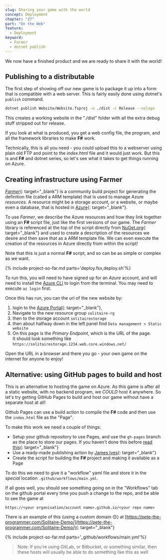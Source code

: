 ```yaml
---
slug: Sharing your game with the world
concept: Deployment
chapter: "27"
part: "On the Web"
feature: 
  - Deployment
keyword:
  - Farmer
  - dotnet publish
---
```


We now have a finished product and we are ready to share it with the world!

## Publishing to a distributable

The first step of showing off our new game is to package it up into a form that is compatible with a web server.  This is fairly easily done using dotnet's `publish` command.

```bash
dotnet publish Website/Website.fsproj -o ./dist -c Release --nologo
```

This creates a working website in the "./dist" folder with all the extra debug stuff stripped out for release.

If you look at what is produced, you get a web config file, the program, and all the framework libraries to make __F#__ work. 

Technically, this is all you need - you could upload this to a webserver using plain old FTP and point to the _index.html_ file and it would just work.  But this is and __F#__ and dotnet series, so let's see what it takes to get things running on Azure.

## Creating infrastructure using Farmer

[_Farmer_](https://compositionalit.github.io/farmer/){: target="_blank"} is a community build project for generating the definition file (called a ARM template) that is used to manage Azure _resources_.  A resource might be a storage account, or a website, or maybe even a database, that is hosted in [Azure](https://azure.microsoft.com/){: target="_blank"}.

To use _Farmer_, we describe the Azure resources and how they link together using an __F#__ script file, just like the first versions of our game.  The _Farmer_ library is referenced at the top of the script directly from [NuGet.org](https://www.nuget.org/packages/Farmer/){: target="_blank"} and used to create a description of the resources we desire and then save that as a ARM template file.  We can even execute the creation of the resources in Azure directly from within the script!

Note that this is just a normal __F#__ script, and so can be as simple or complex as we want.

{% include project-so-far.md parts='deploy.fsx,deploy.sh'%}

To run this, you will need to have signed up for an _Azure_ account, and will need to install the [Azure CLI](https://docs.microsoft.com/en-us/cli/azure/install-azure-cli) to login from the terminal.  You may need to execute `az login` first.

Once this has run, you can the url of the new website by:
1. login to the [Azure Portal](https://portal.azure.com/){: target="_blank"},
1. Navigate to the new resource group `solitaire-rg`
1. then to the storage account `solitairestorage`
1. then about halfway down in the left panel find `Data management > Static website`
1. On this page is the _Primary Endpoint_, which is the URL of the page.  
    It should look something like `https://solitairestorage.1234.web.core.windows.net/`

Open the URL in a browser and there you go - your own game on the internet for anyone to enjoy!

## Alternative: using GitHub pages to build and host

This is an alternative to hosting the game on Azure.  As this game is after all a static website, with no backend program, we _COULD_ host it anywhere.  So let's try getting GitHub Pages to build and host our game without have a separate host at all!

Github Pages can use a build action to compile the __F#__ code and then use the `index.html` file as the "Page".  

To make this work we need a couple of things:
- Setup your github repository to use Pages, and use the `gh-pages` branch as the place to store our pages.  If you haven't done this before [read this](https://docs.github.com/en/pages/getting-started-with-github-pages/about-github-pages){: target="_blank"}
- Use a ready-made publishing action by [James Ives](https://github.com/JamesIves/github-pages-deploy-action){: target="_blank"}
- Create the script for building the __F#__ project and making it available as a Page

To do this we need to give it a "workflow" yaml file and store it in the _special_ location `.github/workflows/main.yml`.

If all goes well, you should see something going on in the "Workflows" tab on the github portal every time you push a change to the repo, and be able to see the game at

`https://<your organisation/account name>.github.io/<your repo name>`

There is an example of this (using a custom domain &#x1F60A;) at [https://pete-the-programmer.com/Solitaire-Demo/](https://pete-the-programmer.com/Solitaire-Demo/){: target="_blank"}

{% include project-so-far.md parts='_github/workflows/main.yml'%}

> Note: If you're using GitLab, or Bitbucket, or something similar, then these hosts will usually be able to do something like this as well
